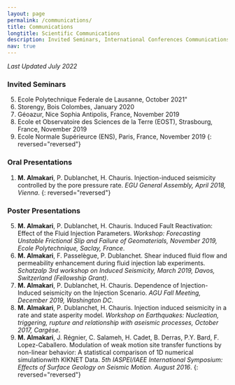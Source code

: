 ```yaml
---
layout: page
permalink: /communications/
title: Communications
longtitle: Scientific Communications
description: Invited Seminars, International Conferences Communications 
nav: true
---
```

_Last Updated July 2022_ 

### Invited Seminars
5. Ecole Polytechnique Federale de Lausanne, October 2021"
4. Storengy, Bois Colombes, January 2020
3. Géoazur, Nice Sophia Antipolis, France, November 2019
2. Ecole et Observatoire des Sciences de la Terre (EOST), Strasbourg, France, November 2019
1. Ecole Normale Supérieurce (ENS), Paris, France, November 2019
{: reversed="reversed"}

### Oral Presentations
1. __M. Almakari__, P. Dublanchet, H. Chauris. Injection-induced seismicity controlled by the pore pressure rate. _EGU General Assembly, April 2018, Vienna_. 
{: reversed="reversed"}


### Poster Presentations
5. __M. Almakari__, P. Dublanchet, H. Chauris. Induced Fault Reactivation: Effect of the Fluid Injection Parameters. _Workshop: Forecasting Unstable Frictional Slip and Failure of Geomaterials, November 2019, Ecole Polytechnique, Saclay, France_.
4. __M. Almakari__, F. Passelègue, P. Dublanchet. Shear induced fluid flow and permeability enhancement during fluid injection lab experiments. _Schatzalp 3rd workshop on Induced Seismicity, March 2019, Davos, Switzerland (Fellowship Grant)_.
3. __M. Almakari__, P. Dublanchet, H. Chauris. Dependence of Injection-Induced seismicity on the Injection Scenario. _AGU Fall Meeting, December 2019, Washington DC_.
2. __M. Almakari__, P. Dublanchet, H. Chauris. Injection induced seismicity in a rate and state asperity model. _Workshop on Earthquakes: Nucleation, triggering, rupture and relationship with aseismic processes, October 2017, Cargèse_.
1. __M. Almakari__, J. Régnier, C. Salameh, H. Cadet, B. Derras, P.Y. Bard, F. Lopez-Caballero. Modulation of weak motion site transfer functions by non-linear behavior: A statistical comparison of 1D numerical simulationwith KIKNET Data. _5th IASPEI/IAEE International Symposium: Effects of Surface Geology on Seismic Motion. August 2016_.
{: reversed="reversed"}




